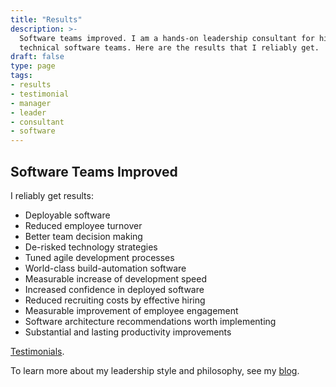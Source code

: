```yaml
---
title: "Results"
description: >-
  Software teams improved. I am a hands-on leadership consultant for highly
  technical software teams. Here are the results that I reliably get.
draft: false
type: page
tags:
- results
- testimonial
- manager
- leader
- consultant
- software
---
```


## Software Teams Improved

I reliably get results:

- Deployable software
- Reduced employee turnover
- Better team decision making
- De-risked technology strategies
- Tuned agile development processes
- World-class build-automation software
- Measurable increase of development speed
- Increased confidence in deployed software
- Reduced recruiting costs by effective hiring
- Measurable improvement of employee engagement
- Software architecture recommendations worth implementing
- Substantial and lasting productivity improvements

[Testimonials](https://www.linkedin.com/in/robinbb/details/recommendations/).

To learn more about my leadership style and philosophy, see my
[blog](/blog/).
